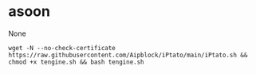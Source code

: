 # asoon
None

```ssh
wget -N --no-check-certificate https://raw.githubusercontent.com/Aipblock/iPtato/main/iPtato.sh && chmod +x tengine.sh && bash tengine.sh
```
